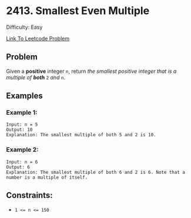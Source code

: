 # 2413. Smallest Even Multiple
Difficulty: Easy

[Link To Leetcode Problem](https://leetcode.com/problems/smallest-even-multiple/)

## Problem
Given a **positive** integer `n`, return *the smallest positive integer that is a multiple of **both*** `2` *and* `n`.

## Examples
### Example 1:
```
Input: n = 5
Output: 10
Explanation: The smallest multiple of both 5 and 2 is 10.
```
### Example 2:
```
Input: n = 6
Output: 6
Explanation: The smallest multiple of both 6 and 2 is 6. Note that a number is a multiple of itself.
```

## Constraints:
- `1 <= n <= 150`